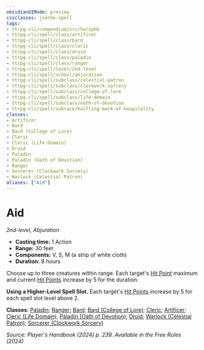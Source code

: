 ```yaml
---
obsidianUIMode: preview
cssclasses: json5e-spell
tags:
- ttrpg-cli/compendium/src/5e/xphb
- ttrpg-cli/spell/class/artificer
- ttrpg-cli/spell/class/bard
- ttrpg-cli/spell/class/cleric
- ttrpg-cli/spell/class/druid
- ttrpg-cli/spell/class/paladin
- ttrpg-cli/spell/class/ranger
- ttrpg-cli/spell/level/2nd-level
- ttrpg-cli/spell/school/abjuration
- ttrpg-cli/spell/subclass/celestial-patron
- ttrpg-cli/spell/subclass/clockwork-sorcery
- ttrpg-cli/spell/subclass/college-of-lore
- ttrpg-cli/spell/subclass/life-domain
- ttrpg-cli/spell/subclass/oath-of-devotion
- ttrpg-cli/spell/subrace/halfling-mark-of-hospitality
classes:
- Artificer
- Bard
- Bard (College of Lore)
- Cleric
- Cleric (Life Domain)
- Druid
- Paladin
- Paladin (Oath of Devotion)
- Ranger
- Sorcerer (Clockwork Sorcery)
- Warlock (Celestial Patron)
aliases: ["Aid"]
---
```

# Aid
*2nd-level, Abjuration*  


- **Casting time:** 1 Action
- **Range:** 30 feet
- **Components:** V, S, M (a strip of white cloth)
- **Duration:** 8 hours

Choose up to three creatures within range. Each target's [Hit Point](Misc%20Files/CLI/rules/variant-rules/hit-points-xphb.md) maximum and current [Hit Points](Misc%20Files/CLI/rules/variant-rules/hit-points-xphb.md) increase by 5 for the duration.

**Using a Higher-Level Spell Slot.** Each target's [Hit Points](Misc%20Files/CLI/rules/variant-rules/hit-points-xphb.md) increase by 5 for each spell slot level above 2.

**Classes**: [Paladin](Misc%20Files/CLI/compendium/lists/list-spells-classes-paladin.md); [Ranger](Misc%20Files/CLI/compendium/lists/list-spells-classes-ranger.md); [Bard](Misc%20Files/CLI/compendium/lists/list-spells-classes-bard.md); [Bard (College of Lore)](Misc%20Files/CLI/compendium/lists/list-spells-classes-bard-xphb-college-of-lore-xphb.md "subclass=XPHB;class=XPHB"); [Cleric](Misc%20Files/CLI/compendium/lists/list-spells-classes-cleric.md); [Artificer](Misc%20Files/CLI/compendium/lists/list-spells-classes-artificer.md); [Cleric (Life Domain)](Misc%20Files/CLI/compendium/lists/list-spells-classes-cleric-xphb-life-domain-xphb.md "subclass=XPHB;class=XPHB"); [Paladin (Oath of Devotion)](Misc%20Files/CLI/compendium/lists/list-spells-classes-paladin-xphb-oath-of-devotion-xphb.md "subclass=XPHB;class=XPHB"); [Druid](Misc%20Files/CLI/compendium/lists/list-spells-classes-druid.md); [Warlock (Celestial Patron)](Misc%20Files/CLI/compendium/lists/list-spells-classes-warlock-xphb-celestial-patron-xphb.md "subclass=XPHB;class=XPHB"); [Sorcerer (Clockwork Sorcery)](Misc%20Files/CLI/compendium/lists/list-spells-classes-sorcerer-xphb-clockwork-sorcery-xphb.md "subclass=XPHB;class=XPHB")

*Source: Player's Handbook (2024) p. 239. Available in the Free Rules (2024)*